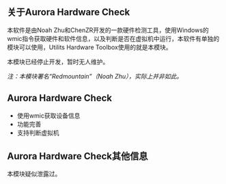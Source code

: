 ## 关于Aurora Hardware Check

本软件是由Noah Zhu和ChenZR开发的一款硬件检测工具，使用Windows的wmic指令获取硬件和软件信息，以及判断是否在虚拟机中运行，本软件有单独的模块可以使用，Utilits Hardware Toolbox使用的就是本模块。

本模块已经停止开发，暂时无人维护。

*注：本模块署名“Redmountain”（Noah Zhu），实际上并非如此。*

## Aurora Hardware Check

- 使用wmic获取设备信息
- 功能完善
- 支持判断虚拟机

## Aurora Hardware Check其他信息

本模块疑似泄露过。